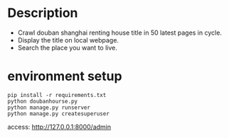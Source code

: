 Description
============

  - Crawl douban shanghai renting house title in 50 latest pages in cycle.
  - Display the title on local webpage.
  - Search the place you want to live.



environment setup
=================
```
pip install -r requirements.txt
python doubanhourse.py
python manage.py runserver
python manage.py createsuperuser
```
access: http://127.0.0.1:8000/admin

